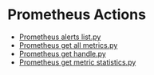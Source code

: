 

 # Prometheus Actions 

* [Prometheus alerts list.py](https://github.com/unskript/Awesome-CloudOps-Automation/tree/master/Prometheus/legos/prometheus_alerts_list) 
* [Prometheus get all metrics.py](https://github.com/unskript/Awesome-CloudOps-Automation/tree/master/Prometheus/legos/prometheus_get_all_metrics) 
* [Prometheus get handle.py](https://github.com/unskript/Awesome-CloudOps-Automation/tree/master/Prometheus/legos/prometheus_get_handle) 
* [Prometheus get metric statistics.py](https://github.com/unskript/Awesome-CloudOps-Automation/tree/master/Prometheus/legos/prometheus_get_metric_statistics) 
